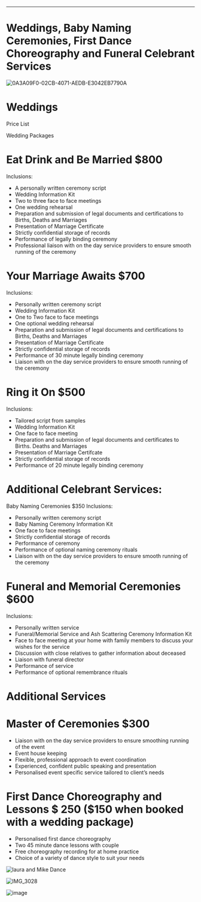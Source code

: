 
---

# Weddings, Baby Naming Ceremonies, First Dance Choreography and Funeral Celebrant Services 

![0A3A09F0-02CB-4071-AEDB-E3042EB7790A](https://user-images.githubusercontent.com/110319996/183275781-b514ae40-cebb-4eee-82cd-59585a3cf914.JPG)


# Weddings 

Price List 

Wedding Packages 

# Eat Drink and Be Married $800
Inclusions: 
- A personally written ceremony script
- Wedding Information Kit
- Two to three face to face meetings
- One wedding rehearsal
- Preparation and submission of legal documents and certifications to Births, Deaths and Marriages
- Presentation of Marriage Certificate
- Strictly confidential storage of records
- Performance of legally binding ceremony 
- Professional liaison with on the day service providers to ensure smooth running of the ceremony

# Your Marriage Awaits $700
Inclusions: 
- Personally written ceremony script 
- Wedding Information Kit 
- One to Two face to face meetings 
- One optional wedding rehearsal 
- Preparation and submission of legal documents and certifications to Births, Deaths and Marriages 
- Presentation of Marriage Certificate 
- Strictly confidential storage of records 
- Performance of 30 minute legally binding ceremony 
- Liaison with on the day service providers to ensure smooth running of the ceremony

# Ring it On $500
Inclusions: 
- Tailored script from samples 
- Wedding Information Kit 
- One face to face meeting 
- Preparation and submission of legal documents and certificates to Births. Deaths and Marriages
- Presentation of Marriage Certifcate 
- Strictly confidential storage of records 
- Performance of 20 minute legally binding ceremony 



# Additional Celebrant Services: 
Baby Naming Ceremonies $350
Inclusions: 
- Personally written ceremony script 
- Baby Naming Ceremony Information Kit 
- One face to face meetings 
- Strictly confidential storage of records 
- Performance of ceremony 
- Performance of optional naming ceremony rituals
- Liaison with on the day service providers to ensure smooth running of the ceremony

# Funeral and Memorial Ceremonies $600
Inclusions: 
- Personally written service 
- Funeral/Memorial Service and Ash Scattering Ceremony Information Kit 
- Face to face meeting at your home with family members to discuss your wishes for the service 
- Discussion with close relatives to gather information about deceased
- Liaison with funeral director 
- Performance of service
- Performance of optional remembrance rituals 



# Additional Services

# Master of Ceremonies $300
- Liaison with on the day service providers to ensure smoothing running of the event
- Event house keeping  
- Flexible, professional approach to event coordination 
- Experienced, confident public speaking and presentation 
- Personalised event specific service tailored to client’s needs

# First Dance Choreography and Lessons $ 250 ($150 when booked with a wedding package) 
- Personalised first dance choreography 
- Two 45 minute dance lessons with couple 
- Free choreography recording for at home practice 
- Choice of a variety of dance style to suit your needs 

![laura and Mike Dance](https://user-images.githubusercontent.com/110319996/183275713-83407ad0-1c18-4725-9001-d5ed4a0ba1f6.jpg)


![IMG_3028](https://user-images.githubusercontent.com/110319996/183275874-1e876bce-46d0-4c12-898d-f933905f205f.jpg)


![image](https://user-images.githubusercontent.com/110319996/183275727-15478366-ae09-4f2f-bcf5-edec0f1a1645.png)


